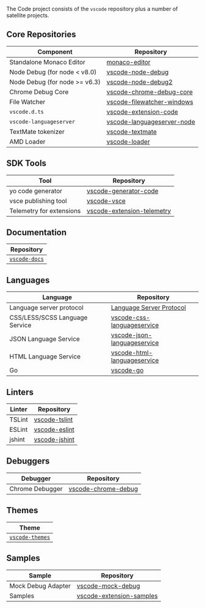 The Code project consists of the `vscode` repository plus a number of satellite projects.

## Core Repositories
|Component|Repository|
|---|---|
|Standalone Monaco Editor|[monaco-editor](https://github.com/Microsoft/monaco-editor)|
|Node Debug (for node < v8.0)|[vscode-node-debug](https://github.com/microsoft/vscode-node-debug)|
|Node Debug (for node >= v6.3)|[vscode-node-debug2](https://github.com/microsoft/vscode-node-debug2)|
|Chrome Debug Core| [vscode-chrome-debug-core](https://github.com/Microsoft/vscode-chrome-debug-core)|
|File Watcher|[vscode-filewatcher-windows](https://github.com/microsoft/vscode-filewatcher-windows)|
|`vscode.d.ts`|[vscode-extension-code](https://github.com/microsoft/vscode-extension-vscode)|
|`vscode-languageserver`|[vscode-languageserver-node](https://github.com/microsoft/vscode-languageserver-node)|
|TextMate tokenizer|[vscode-textmate](https://github.com/microsoft/vscode-textmate)|
|AMD Loader|[vscode-loader](https://github.com/microsoft/vscode-loader)|

## SDK Tools
|Tool|Repository|
|---|---|
|yo code generator|[vscode-generator-code](https://github.com/microsoft/vscode-generator-code)|
|vsce publishing tool|[vscode-vsce](https://github.com/microsoft/vscode-vsce)|
|Telemetry for extensions|[vscode-extension-telemetry](https://github.com/Microsoft/vscode-extension-telemetry)|

## Documentation
|Repository|
|---|
|[`vscode-docs`](https://github.com/microsoft/vscode-docs)|
 
## Languages
|Language|Repository|
|---|---|
|Language server protocol|[Language Server Protocol](https://github.com/Microsoft/language-server-protocol)
|CSS/LESS/SCSS Language Service|[vscode-css-languageservice](https://github.com/microsoft/vscode-css-languageservice)|
|JSON Language Service|[vscode-json-languageservice](https://github.com/microsoft/vscode-json-languageservice)|
|HTML Language Service|[vscode-html-languageservice](https://github.com/microsoft/vscode-html-languageservice)|
|Go|[vscode-go](https://github.com/microsoft/vscode-go)|

## Linters
|Linter|Repository|
|---|---|
|TSLint	|[vscode-tslint](https://github.com/microsoft/vscode-tslint)|
|ESLint	|[vscode-eslint](https://github.com/microsoft/vscode-eslint)|
|jshint |[vscode-jshint](https://github.com/Microsoft/vscode-jshint)|

## Debuggers
|Debugger|Repository|
|---|---|
|Chrome Debugger |[vscode-chrome-debug](https://github.com/Microsoft/vscode-chrome-debug)|

## Themes
|Theme|
|---|
|[`vscode-themes`](https://github.com/microsoft/vscode-themes)

## Samples
|Sample|Repository|
|---|---|
|Mock Debug Adapter|[vscode-mock-debug](https://github.com/microsoft/vscode-mock-debug)|
|Samples|[vscode-extension-samples](https://github.com/microsoft/vscode-extension-samples)|